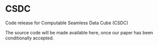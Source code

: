 # CSDC
Code release for Computable Seamless Data Cube (CSDC)

The source code will be made available here, once our paper has been conditionally accepted.

